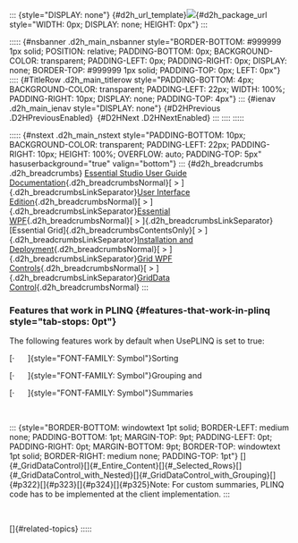 ::: {style="DISPLAY: none"}
[](ms-xhelp:///?Id=d2h_url_template){#d2h_url_template}![](!package_url!){#d2h_package_url style="WIDTH: 0px; DISPLAY: none; HEIGHT: 0px"}
:::

::::: {#nsbanner .d2h_main_nsbanner style="BORDER-BOTTOM: #999999 1px solid; POSITION: relative; PADDING-BOTTOM: 0px; BACKGROUND-COLOR: transparent; PADDING-LEFT: 0px; PADDING-RIGHT: 0px; DISPLAY: none; BORDER-TOP: #999999 1px solid; PADDING-TOP: 0px; LEFT: 0px"}
:::: {#TitleRow .d2h_main_titlerow style="PADDING-BOTTOM: 4px; BACKGROUND-COLOR: transparent; PADDING-LEFT: 22px; WIDTH: 100%; PADDING-RIGHT: 10px; DISPLAY: none; PADDING-TOP: 4px"}
::: {#ienav .d2h_main_ienav style="DISPLAY: none"}
[](ms-xhelp:///?Id=8fba608f-39b5-4dfd-b613-690a9f5af2a4){#D2HPrevious .D2HPreviousEnabled}  [](ms-xhelp:///?Id=f2dedfee-6601-411b-92be-8c2df4cb0ca4){#D2HNext .D2HNextEnabled}
:::
::::
:::::

::::: {#nstext .d2h_main_nstext style="PADDING-BOTTOM: 10px; BACKGROUND-COLOR: transparent; PADDING-LEFT: 22px; PADDING-RIGHT: 10px; HEIGHT: 100%; OVERFLOW: auto; PADDING-TOP: 5px" hasuserbackground="true" valign="bottom"}
::: {#d2h_breadcrumbs .d2h_breadcrumbs}
[Essential Studio User Guide Documentation](ms-xhelp:///?Id=12457748-09e3-4d74-a240-8e049cedf030){.d2h_breadcrumbsNormal}[ \> ]{.d2h_breadcrumbsLinkSeparator}[User Interface Edition](ms-xhelp:///?Id=c29296b7-531c-413b-a0ec-488ca1f7f669){.d2h_breadcrumbsNormal}[ \> ]{.d2h_breadcrumbsLinkSeparator}[Essential WPF](ms-xhelp:///?Id=7f4f82c5-151c-4262-94d0-75c4626c77bc){.d2h_breadcrumbsNormal}[ \> ]{.d2h_breadcrumbsLinkSeparator}[Essential Grid]{.d2h_breadcrumbsContentsOnly}[ \> ]{.d2h_breadcrumbsLinkSeparator}[Installation and Deployment](ms-xhelp:///?Id=094c35c7-db8e-4341-9619-16644b2a4e34){.d2h_breadcrumbsNormal}[ \> ]{.d2h_breadcrumbsLinkSeparator}[Grid WPF Controls](ms-xhelp:///?Id=1249c159-5431-465a-b1af-1cf1e5e90ac8){.d2h_breadcrumbsNormal}[ \> ]{.d2h_breadcrumbsLinkSeparator}[GridData Control](ms-xhelp:///?Id=e9aeb59d-d6ab-4862-87f7-4f169b1d763e){.d2h_breadcrumbsNormal}
:::

### Features that work in PLINQ {#features-that-work-in-plinq style="tab-stops: 0pt"}

The following features work by default when UsePLINQ is set to true:

[·      ]{style="FONT-FAMILY: Symbol"}Sorting

[·      ]{style="FONT-FAMILY: Symbol"}Grouping and

[·      ]{style="FONT-FAMILY: Symbol"}Summaries

 

::: {style="BORDER-BOTTOM: windowtext 1pt solid; BORDER-LEFT: medium none; PADDING-BOTTOM: 1pt; MARGIN-TOP: 9pt; PADDING-LEFT: 0pt; PADDING-RIGHT: 0pt; MARGIN-BOTTOM: 9pt; BORDER-TOP: windowtext 1pt solid; BORDER-RIGHT: medium none; PADDING-TOP: 1pt"}
[]{#_GridDataControl}[]{#_Entire_Content}[]{#_Selected_Rows}[]{#_GridDataControl_with_Nested}[]{#_GridDataControl_with_Grouping}[]{#p322}[]{#p323}[]{#p324}[]{#p325}Note: For custom summaries, PLINQ code has to be implemented at the client implementation.
:::

 

[]{#related-topics}
:::::
